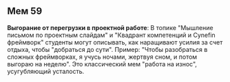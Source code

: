 ## Мем 59

**Выгорание от перегрузки в проектной работе**: В топике "Мышление письмом по проектным слайдам" и "Квадрант компетенций и Cynefin фреймворк" студенты могут описывать, как наращивают усилия за счет отдыха, чтобы "добраться до сути". Пример: "Чтобы разобраться в сложных фреймворках, я учусь ночами, жертвуя сном, и потом выгораю на неделю". Это классический мем "работа на износ", усугубляющий усталость.